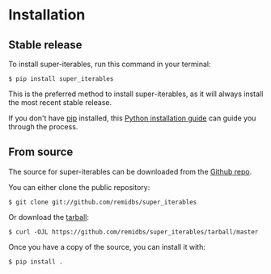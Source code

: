 # Installation

## Stable release

To install super-iterables, run this command in your
terminal:

``` console
$ pip install super_iterables
```

This is the preferred method to install super-iterables, as it will always install the most recent stable release.

If you don't have [pip][] installed, this [Python installation guide][]
can guide you through the process.

## From source

The source for super-iterables can be downloaded from
the [Github repo][].

You can either clone the public repository:

``` console
$ git clone git://github.com/remidbs/super_iterables
```

Or download the [tarball][]:

``` console
$ curl -OJL https://github.com/remidbs/super_iterables/tarball/master
```

Once you have a copy of the source, you can install it with:

``` console
$ pip install .
```

  [pip]: https://pip.pypa.io
  [Python installation guide]: http://docs.python-guide.org/en/latest/starting/installation/
  [Github repo]: https://github.com/%7B%7B%20cookiecutter.github_username%20%7D%7D/%7B%7B%20cookiecutter.project_slug%20%7D%7D
  [tarball]: https://github.com/%7B%7B%20cookiecutter.github_username%20%7D%7D/%7B%7B%20cookiecutter.project_slug%20%7D%7D/tarball/master
